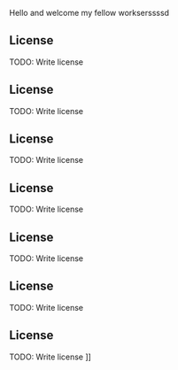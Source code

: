 
Hello and welcome my fellow workserssssd 
## License
TODO: Write license
## License
TODO: Write license
## License
TODO: Write license
## License
TODO: Write license
## License
TODO: Write license
## License
TODO: Write license
## License
TODO: Write license
]]
